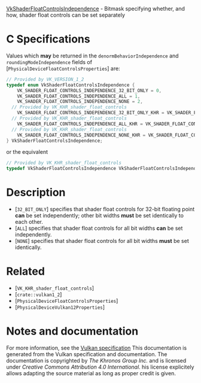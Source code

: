 [VkShaderFloatControlsIndependence](https://www.khronos.org/registry/vulkan/specs/1.3-extensions/man/html/VkShaderFloatControlsIndependence.html) - Bitmask specifying whether, and how, shader float controls can be set separately

# C Specifications
Values which  **may**  be returned in the `denormBehaviorIndependence` and
`roundingModeIndependence` fields of
[`PhysicalDeviceFloatControlsProperties`] are:
```c
// Provided by VK_VERSION_1_2
typedef enum VkShaderFloatControlsIndependence {
    VK_SHADER_FLOAT_CONTROLS_INDEPENDENCE_32_BIT_ONLY = 0,
    VK_SHADER_FLOAT_CONTROLS_INDEPENDENCE_ALL = 1,
    VK_SHADER_FLOAT_CONTROLS_INDEPENDENCE_NONE = 2,
  // Provided by VK_KHR_shader_float_controls
    VK_SHADER_FLOAT_CONTROLS_INDEPENDENCE_32_BIT_ONLY_KHR = VK_SHADER_FLOAT_CONTROLS_INDEPENDENCE_32_BIT_ONLY,
  // Provided by VK_KHR_shader_float_controls
    VK_SHADER_FLOAT_CONTROLS_INDEPENDENCE_ALL_KHR = VK_SHADER_FLOAT_CONTROLS_INDEPENDENCE_ALL,
  // Provided by VK_KHR_shader_float_controls
    VK_SHADER_FLOAT_CONTROLS_INDEPENDENCE_NONE_KHR = VK_SHADER_FLOAT_CONTROLS_INDEPENDENCE_NONE,
} VkShaderFloatControlsIndependence;
```
or the equivalent
```c
// Provided by VK_KHR_shader_float_controls
typedef VkShaderFloatControlsIndependence VkShaderFloatControlsIndependenceKHR;
```

# Description
- [`32_BIT_ONLY`] specifies that shader float controls for 32-bit floating point  **can**  be set independently; other bit widths  **must**  be set identically to each other.
- [`ALL`] specifies that shader float controls for all bit widths  **can**  be set independently.
- [`NONE`] specifies that shader float controls for all bit widths  **must**  be set identically.

# Related
- [`VK_KHR_shader_float_controls`]
- [`crate::vulkan1_2`]
- [`PhysicalDeviceFloatControlsProperties`]
- [`PhysicalDeviceVulkan12Properties`]

# Notes and documentation
For more information, see the [Vulkan specification](https://www.khronos.org/registry/vulkan/specs/1.3-extensions/html/vkspec.html)
This documentation is generated from the Vulkan specification and documentation.
The documentation is copyrighted by *The Khronos Group Inc.* and is licensed under *Creative Commons Attribution 4.0 International*.
his license explicitely allows adapting the source material as long as proper credit is given.
        